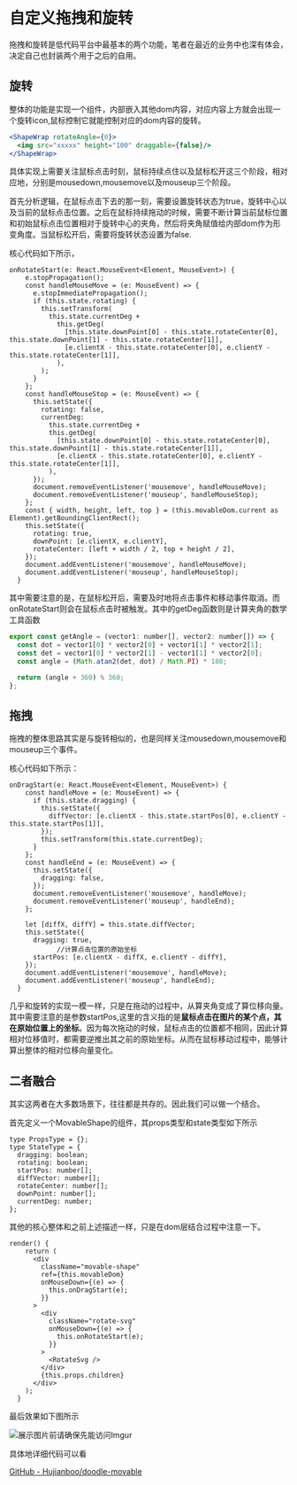 # 自定义拖拽和旋转

拖拽和旋转是低代码平台中最基本的两个功能，笔者在最近的业务中也深有体会，决定自己也封装两个用于之后的自用。

## 旋转

整体的功能是实现一个组件，内部嵌入其他dom内容，对应内容上方就会出现一个旋转icon,鼠标控制它就能控制对应的dom内容的旋转。

```jsx
<ShapeWrap rotateAngle={0}>
  <img src="xxxxx" height="100" draggable={false}/>
</ShapeWrap>
```

具体实现上需要关注鼠标点击时刻，鼠标持续点住以及鼠标松开这三个阶段，相对应地，分别是mousedown,mousemove以及mouseup三个阶段。

首先分析逻辑，在鼠标点击下去的那一刻，需要设置旋转状态为true，旋转中心以及当前的鼠标点击位置。之后在鼠标持续拖动的时候，需要不断计算当前鼠标位置和初始鼠标点击位置相对于旋转中心的夹角，然后将夹角赋值给内部dom作为形变角度。当鼠标松开后，需要将旋转状态设置为false.

核心代码如下所示，

```tsx
onRotateStart(e: React.MouseEvent<Element, MouseEvent>) {
    e.stopPropagation();
    const handleMouseMove = (e: MouseEvent) => {
      e.stopImmediatePropagation();
      if (this.state.rotating) {
        this.setTransform(
          this.state.currentDeg +
            this.getDeg(
              [this.state.downPoint[0] - this.state.rotateCenter[0], this.state.downPoint[1] - this.state.rotateCenter[1]],
              [e.clientX - this.state.rotateCenter[0], e.clientY - this.state.rotateCenter[1]],
            ),
        );
      }
    };
    const handleMouseStop = (e: MouseEvent) => {
      this.setState({
        rotating: false,
        currentDeg:
          this.state.currentDeg +
          this.getDeg(
            [this.state.downPoint[0] - this.state.rotateCenter[0], this.state.downPoint[1] - this.state.rotateCenter[1]],
            [e.clientX - this.state.rotateCenter[0], e.clientY - this.state.rotateCenter[1]],
          ),
      });
      document.removeEventListener('mousemove', handleMouseMove);
      document.removeEventListener('mouseup', handleMouseStop);
    };
    const { width, height, left, top } = (this.movableDom.current as Element).getBoundingClientRect();
    this.setState({
      rotating: true,
      downPoint: [e.clientX, e.clientY],
      rotateCenter: [left + width / 2, top + height / 2],
    });
    document.addEventListener('mousemove', handleMouseMove);
    document.addEventListener('mouseup', handleMouseStop);
  }
```

其中需要注意的是，在鼠标松开后，需要及时地将点击事件和移动事件取消。而onRotateStart则会在鼠标点击时被触发。其中的getDeg函数则是计算夹角的数学工具函数

```jsx
export const getAngle = (vector1: number[], vector2: number[]) => {
  const dot = vector1[0] * vector2[0] + vector1[1] * vector2[1];
  const det = vector1[0] * vector2[1] - vector1[1] * vector2[0];
  const angle = (Math.atan2(det, dot) / Math.PI) * 180;

  return (angle + 360) % 360;
};
```

## 拖拽

拖拽的整体思路其实是与旋转相似的，也是同样关注mousedown,mousemove和mouseup三个事件。

核心代码如下所示：

```tsx
onDragStart(e: React.MouseEvent<Element, MouseEvent>) {
    const handleMove = (e: MouseEvent) => {
      if (this.state.dragging) {
        this.setState({
          diffVector: [e.clientX - this.state.startPos[0], e.clientY - this.state.startPos[1]],
        });
        this.setTransform(this.state.currentDeg);
      }
    };
    const handleEnd = (e: MouseEvent) => {
      this.setState({
        dragging: false,
      });
      document.removeEventListener('mousemove', handleMove);
      document.removeEventListener('mouseup', handleEnd);
    };

    let [diffX, diffY] = this.state.diffVector;
    this.setState({
      dragging: true,
			//计算点击位置的原始坐标
      startPos: [e.clientX - diffX, e.clientY - diffY],
    });
    document.addEventListener('mousemove', handleMove);
    document.addEventListener('mouseup', handleEnd);
  }
```

几乎和旋转的实现一模一样，只是在拖动的过程中，从算夹角变成了算位移向量。其中需要注意的是参数startPos,这里的含义指的是**鼠标点击在图片的某个点，其在原始位置上的坐标**。因为每次拖动的时候，鼠标点击的位置都不相同，因此计算相对位移值时，都需要逆推出其之前的原始坐标。从而在鼠标移动过程中，能够计算出整体的相对位移向量变化。

## 二者融合

其实这两者在大多数场景下，往往都是共存的。因此我们可以做一个结合。

首先定义一个MovableShape的组件，其props类型和state类型如下所示

```tsx
type PropsType = {};
type StateType = {
  dragging: boolean;
  rotating: boolean;
  startPos: number[];
  diffVector: number[];
  rotateCenter: number[];
  downPoint: number[];
  currentDeg: number;
};
```

其他的核心整体和之前上述描述一样，只是在dom层结合过程中注意一下。

```tsx
render() {
    return (
      <div
        className="movable-shape"
        ref={this.movableDom}
        onMouseDown={(e) => {
          this.onDragStart(e);
        }}
      >
        <div
          className="rotate-svg"
          onMouseDown={(e) => {
            this.onRotateStart(e);
          }}
        >
          <RotateSvg />
        </div>
        {this.props.children}
      </div>
    );
  }
```

最后效果如下图所示

![展示图片前请确保先能访问Imgur](https://i.imgur.com/Wm0I5u8.gif)

具体地详细代码可以看 

[GitHub - Hujianboo/doodle-movable](https://github.com/Hujianboo/doodle-movable)
